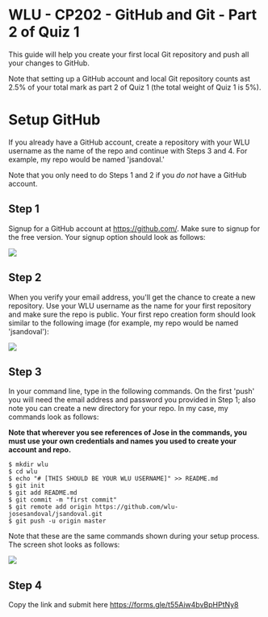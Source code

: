 # WLU - CP202 - GitHub and Git - Part 2 of Quiz 1
This guide will help you create your first local Git repository and push all your changes to GitHub.

Note that setting up a GitHub account and local Git repository counts ast 2.5% of your total mark as part 2 of Quiz 1 (the total weight of Quiz 1 is 5%).

# Setup GitHub
If you already have a GitHub account, create a repository with your WLU username as the name of the repo and continue with Steps 3 and 4. For example, my repo would be named 'jsandoval.'

Note that you only need to do Steps 1 and 2 if you *do not* have a GitHub account.

## Step 1
Signup for a GitHub account at https://github.com/. Make sure to signup for the free version. Your signup option should look as follows:

![](http://wlu-cp202.appspot.com/img/GitHubSignUp.png)

## Step 2
When you verify your email address, you'll get the chance to create a new repository. Use your WLU username as the name for your first repository and make sure the repo is public. Your first repo creation form should look similar to the following image (for example, my repo would be named 'jsandoval'):

![](http://wlu-cp202.appspot.com/img/GitHubFirstRepo.png)

## Step 3
In your command line, type in the following commands. On the first 'push' you will need the email address and password you provided in Step 1; also note you can create a new directory for your repo. In my case, my commands look as follows:

**Note that wherever you see references of Jose in the commands, you must use your own credentials and names you used to create your account and repo.**

```
$ mkdir wlu
$ cd wlu
$ echo "# [THIS SHOULD BE YOUR WLU USERNAME]" >> README.md
$ git init
$ git add README.md
$ git commit -m "first commit"
$ git remote add origin https://github.com/wlu-josesandoval/jsandoval.git
$ git push -u origin master
```
Note that these are the same commands shown during your setup process. The screen shot looks as follows:

![](http://wlu-cp202.appspot.com/img/GitHubFirstPush.png)

## Step 4
Copy the link and submit here https://forms.gle/t55Aiw4bvBpHPtNy8
